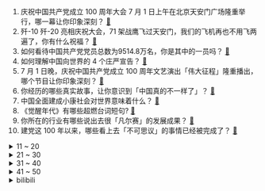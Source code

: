 1. 庆祝中国共产党成立 100 周年大会 7 月 1 日上午在北京天安门广场隆重举行，哪一幕让你印象深刻？ [:link:](https://www.zhihu.com/question/469219832)
2. 歼-10 歼-20 亮相庆祝大会，71 架战鹰飞过天安门，我们的飞机再也不用飞两遍了，你有什么祝福？ [:link:](https://www.zhihu.com/question/469230952)
3. 如何看待中国共产党党员总数为9514.8万名，你是其中的一员吗？ [:link:](https://www.zhihu.com/question/469009557)
4. 如何理解中国向世界的 4 个庄严宣告？ [:link:](https://www.zhihu.com/question/469269512)
5. 7 月 1 日晚，庆祝中国共产党成立 100 周年文艺演出「伟大征程」隆重播出，哪个节目让你印象深刻？ [:link:](https://www.zhihu.com/question/469370926)
6. 你经历的哪些真实故事，让你意识到「中国真的不一样了」？ [:link:](https://www.zhihu.com/question/429896850)
7. 中国全面建成小康社会对世界意味着什么？ [:link:](https://www.zhihu.com/question/469243529)
8. 《觉醒年代》有哪些超燃台词短句? [:link:](https://www.zhihu.com/question/463340352)
9. 你所在的行业有哪些说出去很「凡尔赛」的发展成果？ [:link:](https://www.zhihu.com/question/447184680)
10. 建党这 100 年以来，哪些看上去「不可思议」的事情已经被完成了？ [:link:](https://www.zhihu.com/question/468798487)
<details>
<summary>11 ~ 20</summary>

11. 如何评价中科大潘建伟团队在「祖冲之号」量子计算原型机上展示的量子计算优越性？这是怎样实现的？ [:link:](https://www.zhihu.com/question/468741820)
12. 这 100 年来，中国取得的哪项科技进步，最令你热血沸腾？ [:link:](https://www.zhihu.com/question/469247582)
13. 哪一刻你发现年轻人正在悄悄改变社会？ [:link:](https://www.zhihu.com/question/447184915)
14. 有哪一瞬间让你为祖国激动得热泪盈眶？ [:link:](https://www.zhihu.com/question/276636947)
15. 中国共产党百年的奋斗史，对世界产生了哪些影响，有哪些重要意义？ [:link:](https://www.zhihu.com/question/469274581)
16. 近 1 亿人告别绝对贫困，提前 10 年完成联合国目标，中国脱贫攻坚成果在国际上是什么水平？ [:link:](https://www.zhihu.com/question/446264543)
17. 建党百年华诞，三名航天员太空发来生日祝福，你还有哪些祝福的话想说？ [:link:](https://www.zhihu.com/question/469119958)
18. 100 年以来，你觉得有哪些精神是写在了中国人的基因里的？ [:link:](https://www.zhihu.com/question/468804235)
19. 100 年以来，哪些人成为了中国的「脊梁」？ [:link:](https://www.zhihu.com/question/469067940)
20. 《海贼王》如何结尾会伤害到所有读者？ [:link:](https://www.zhihu.com/question/453888306)
</details>
<details>
<summary>21 ~ 30</summary>

21. 《游戏王》中真红眼黑龙为什么被称为顶级卡片？ [:link:](https://www.zhihu.com/question/24348322)
22. 南大计算机卡线，是否应该求稳去华中科技大学? [:link:](https://www.zhihu.com/question/467391928)
23. 2021 赛季太阳 4：2 击沉快船挺进总决赛，圣保罗会拿到第一个冠军吗？ [:link:](https://www.zhihu.com/question/469262115)
24. 今天，全军官兵都在各自战位上庆祝建党 100 周年，有没有哪个精彩瞬间让你破防？ [:link:](https://www.zhihu.com/question/469245739)
25. 上汽董事长称不能接受与华为合作自动驾驶：它成了灵魂，而上汽就成了躯体。你怎么看？ [:link:](https://www.zhihu.com/question/469323054)
26. 如何看待消息称王自如加入格力，任格力副总裁？ [:link:](https://www.zhihu.com/question/465492294)
27. 如何看待合肥市民在延乔路路牌献花？陈延年、陈乔年的精神对当下年轻人有何影响？ [:link:](https://www.zhihu.com/question/469128325)
28. 相亲有不成文的规矩吗? [:link:](https://www.zhihu.com/question/453068049)
29. 这 100 年来，中国科技数码行业有哪些飞跃发展的成果让你感到骄傲和自豪？ [:link:](https://www.zhihu.com/question/468832684)
30. 白鹤滩水电站 6 月 28 日正式投产发电，具有哪些重大意义？该水电站的工程技术在世界上是什么水平？ [:link:](https://www.zhihu.com/question/468406905)
</details>
<details>
<summary>31 ~ 40</summary>

31. 高考生暑假如何备考四级？ [:link:](https://www.zhihu.com/question/464509224)
32. 12 强赛分组抽签结果出炉，国足将面对日本澳大利亚，你看好国足冲击世界杯的前景吗？ [:link:](https://www.zhihu.com/question/469309297)
33. 熬夜让你得到了什么？ [:link:](https://www.zhihu.com/question/466329074)
34. 努力生活和努力赚钱哪个更重要？ [:link:](https://www.zhihu.com/question/466534018)
35. iphone13值得等吗？ [:link:](https://www.zhihu.com/question/445568012)
36. 滴滴 6 月 30 日纽交所上市，市值 670 亿美元，还有哪些值得关注的信息？ [:link:](https://www.zhihu.com/question/469170831)
37. 情侣之间应该每天都联系吗？ [:link:](https://www.zhihu.com/question/447408356)
38. 东京奥运会男篮落选赛中国男篮 79:109 不敌加拿大男篮，如何评价这场比赛？ [:link:](https://www.zhihu.com/question/469226684)
39. 旅行中的哪一刻令你感到「祖国的山河美如画」？ [:link:](https://www.zhihu.com/question/468764145)
40. 考研建议回家复习吗？ [:link:](https://www.zhihu.com/question/436085854)
</details>
<details>
<summary>41 ~ 50</summary>

41. 如何评价小米 11 被强制更新 12.5.8 版本后导致性能大幅下降？ [:link:](https://www.zhihu.com/question/466557336)
42. 中国好的二本有哪些？ [:link:](https://www.zhihu.com/question/282553012)
43. 最好的友情状态是怎样的? [:link:](https://www.zhihu.com/question/24091183)
44. 上学读书的好处是什么？ [:link:](https://www.zhihu.com/question/466708151)
45. 想在高三拼一拼，但是不知道怎样去学习和计划，有没有什么切实的办法？ [:link:](https://www.zhihu.com/question/467995879)
46. 可以分享几句你觉得励志的句子吗？ [:link:](https://www.zhihu.com/question/462684741)
47. 《王者荣耀》现在哪些英雄可以带斩杀？ [:link:](https://www.zhihu.com/question/466600116)
48. 计算机专业想进大厂，大一结束应该什么水准？ [:link:](https://www.zhihu.com/question/450241362)
49. 一个人做淘宝店需要多少技能？ [:link:](https://www.zhihu.com/question/21030919)
50. 有哪些被颜值耽误的美食？ [:link:](https://www.zhihu.com/question/463302536)
</details><details>
<summary>bilibili</summary>

1. 就是因为没人看，我才敢发上来的 [:link:](//www.bilibili.com/video/BV1fo4y1k7xD)
2. 谁妄想欺负中国必将碰得头破血流！ [:link:](//www.bilibili.com/video/BV1rw411R7j2)
3. 那一瞬间，我想退网了 [:link:](//www.bilibili.com/video/BV1g44y1q7TX)
4. C4炸弹之终极全球打击！【C4快乐阴人流#20】 [:link:](//www.bilibili.com/video/BV1cX4y1w78M)
5. 伟大、光荣、正确的中国共产党万岁！  伟大、光荣、英雄的中国人民万岁！ [:link:](//www.bilibili.com/video/BV1yh411h7Zs)
6. 教你几招泡面的正确吃法，总有你不会的小技巧 [:link:](//www.bilibili.com/video/BV1v54y1H78s)
7. 这段话讲完，天安门广场沸腾了！ [:link:](//www.bilibili.com/video/BV1Kw411Z7VU)
8. 全程卧槽！一位中国玩家暴肝七个月一个人的璃月港！可莉狂喜！ [:link:](//www.bilibili.com/video/BV1Ug411M7WD)
9. 史上最神偷法：钱包还在钱没了【阅片无数Ⅱ 09】 [:link:](//www.bilibili.com/video/BV1F64y1b7sx)
10. 《 B 站 L V 6 现 状 》 [:link:](//www.bilibili.com/video/BV1uK4y1M7GS)
<details>
<summary>11 ~ 20</summary>

11. ❤ 恋爱经不起等待 叫我老婆就现在 ❤ [:link:](//www.bilibili.com/video/BV1Lw411Z77x)
12. 试吃一条120斤的巨大条尾魟，一斤只要4块钱，鱼肝却是顶级美味 [:link:](//www.bilibili.com/video/BV1iy4y1M7ki)
13. 【才浅手工】这把剑的制作有多难？看看就知道了 [:link:](//www.bilibili.com/video/BV19g411M7wr)
14. 【罗汉鬼套路】LOL新版狂徒最佳用法 逆子流！！！ [:link:](//www.bilibili.com/video/BV1p44y1q7VF)
15. 我愿称之为最强 [:link:](//www.bilibili.com/video/BV1d64y197Jx)
16. 曾经风靡大街小巷又神秘消失的无骨鸡柳，原来在家就可以轻松制作 [:link:](//www.bilibili.com/video/BV14v411H7C1)
17. 2021年7月1日，分享一首歌。 [:link:](//www.bilibili.com/video/BV1Qq4y1s7kV)
18. 比一张照片还小！仅2mb内容却爆炸多的游戏？！ [:link:](//www.bilibili.com/video/BV12q4y1s77P)
19. 粉丝给我寄的竹笔，竟然写出了立体的效果！ [:link:](//www.bilibili.com/video/BV1554y1p7Vb)
20. 这碗拉面花了帅小伙整整四天时间，光汤底就炖了10小时，太香了 [:link:](//www.bilibili.com/video/BV1ZM4y1u7rZ)
</details>
<details>
<summary>21 ~ 30</summary>

21. 2021届清华美院动画毕设 |《万华镜》——百年党庆，献礼中华五十六个民族 [:link:](//www.bilibili.com/video/BV13X4y1P7z7)
22. “叔叔！长大后我一定报复你的”漠叔活成小学生讨厌的样子 [:link:](//www.bilibili.com/video/BV1PB4y1T7vy)
23. 无跑跳减脂训练，甩掉9.8斤脂肪，不伤膝盖不伤腰 [:link:](//www.bilibili.com/video/BV1aU4y1G7ek)
24. 【成聋历险记】羊 符 咒 [:link:](//www.bilibili.com/video/BV1FM4y1M7hu)
25. 视察领导眉头一皱，“矿泉水也能叫高科技？” [:link:](//www.bilibili.com/video/BV1PX4y1w7FA)
26. 在苏联做小偷是什么体验？【硬核狠人02】 [:link:](//www.bilibili.com/video/BV15h411h7MF)
27. 真白嫖失败，四国语言翻唱《海底》给我听哭了..直击灵魂 [:link:](//www.bilibili.com/video/BV1Ev411W7Rn)
28. 粉丝花1600日元给我买了个拼图，结果打开是10颗花生？ [:link:](//www.bilibili.com/video/BV1cM4y1M7qe)
29. 这段视频告诉你，警犬考试有多严格！ [:link:](//www.bilibili.com/video/BV1Zo4y1Q7nH)
30. 【完整版】社会主义好，社会主义好！ [:link:](//www.bilibili.com/video/BV1hh411h7mX)
</details>
<details>
<summary>31 ~ 40</summary>

31. 福建“鸡腿大王”的女儿，一炸就是炸一床，日卖2000多只大鸡腿，只敢排第二，因为第一是她爸 [:link:](//www.bilibili.com/video/BV1E64y1Q7V8)
32. 汪汪立大功！警犬咬出藏毒百香果，民警喊话网友：已经加鸡腿了 [:link:](//www.bilibili.com/video/BV1Lb4y1C7hJ)
33. 魔鬼难度！一刀下去，爷的童年回来了！！！！！ [:link:](//www.bilibili.com/video/BV1TX4y1w7ML)
34. 看懂这个视频，保证你升职加薪（二） [:link:](//www.bilibili.com/video/BV1bv411H7Sf)
35. 两年多了，再说一遍，我不是路人A，我也不喜欢他！ [:link:](//www.bilibili.com/video/BV1a64y1b7bG)
36. 《原神》拾枝杂谈-「枫原万叶：自在灵风」 [:link:](//www.bilibili.com/video/BV1cU4y137c4)
37. 央视记者采访哨兵，兵哥哥的回答绝了！ [:link:](//www.bilibili.com/video/BV1NL411W7V6)
38. “七一勋章”获得者蓝天野曾是地下党员，连名字也是听党的话改的 [:link:](//www.bilibili.com/video/BV1oB4y1K7hL)
39. ⚡️热爱105°C的可莉⚡️原创填词版 [:link:](//www.bilibili.com/video/BV1Yf4y1t7U3)
40. 人  情  世  故  Plus [:link:](//www.bilibili.com/video/BV17q4y1s7UV)
</details>
<details>
<summary>41 ~ 50</summary>

41. 慎入 史上最致命的自卫防身术 [:link:](//www.bilibili.com/video/BV1L44y1z7i4)
42. 【原神】公子：当时有个1级万叶，上来就给了我几百刀 [:link:](//www.bilibili.com/video/BV1nU4y1V7tf)
43. 简简单单拌个面，馋到眼泪嘴里咽！ [:link:](//www.bilibili.com/video/BV1k54y1J7ZC)
44. 东北串串店干饭，竟然被邻桌的美少女治愈，越来越相信缘分了！无广试吃员/美食探店 [:link:](//www.bilibili.com/video/BV165411T7Pc)
45. 仙剑奇侠传三【龙葵篇翻拍】哥哥！龙葵是你的亲妹妹啊！！！ [:link:](//www.bilibili.com/video/BV1nV411W7pP)
46. 华农兄弟：看一下兄弟种得生姜，顺便挖点来炒鸭，味道很不错哦 [:link:](//www.bilibili.com/video/BV1gw411Z7XZ)
47. 你小腿粗的原因找到了！ [:link:](//www.bilibili.com/video/BV1mf4y1t7yP)
48. ⚡彬彬和阿伟相比⚡ [:link:](//www.bilibili.com/video/BV1hw411o7sW)
49. 魔仙【金轮】 [:link:](//www.bilibili.com/video/BV1QU4y1g7B3)
50. 十天穿越一万公里，用12K杜比全景声给你一场视听浪漫！ [:link:](//www.bilibili.com/video/BV1oy4y1M7Rw)
</details>
<details>
<summary>51 ~ 60</summary>

51. 私教课｜人是一个整体！体态调整要全身一起！ [:link:](//www.bilibili.com/video/BV1Vb4y1y7LT)
52. 100年来，中国做了什么？——以地理的视角 [:link:](//www.bilibili.com/video/BV1cg41137ZW)
53. 丧心病狂，装神弄鬼，全员有病！本故事纯属扯淡！国产悬疑片《秘密访客》 [:link:](//www.bilibili.com/video/BV1uV411W7kM)
54. 当地铁站响起《太阳照常升起》 [:link:](//www.bilibili.com/video/BV16y4y1M7zu)
55. ⚡热爱105℃的可爱⚡ [:link:](//www.bilibili.com/video/BV1mh41187bu)
56. 我来告诉你【软件工程】会学些什么！ [:link:](//www.bilibili.com/video/BV1344y1q7Uy)
57. B站最全万叶历史文化考据鉴赏：为我所用！以中式内核诠释日式人物！ [:link:](//www.bilibili.com/video/BV11L411p73A)
58. 当我觉得自己演技很好时，结果…… [:link:](//www.bilibili.com/video/BV1y64y1t7eQ)
59. 我居然爬了黄浦江上的大桥！ [:link:](//www.bilibili.com/video/BV1m64y1Q7KN)
60. 【这才是中国的“BGM”】写下这段音乐的人，刚刚获颁“七一勋章”！ [:link:](//www.bilibili.com/video/BV1QB4y1K7Ce)
</details>
<details>
<summary>61 ~ 70</summary>

61. 饮茶哥：做工注意，安全第一 [:link:](//www.bilibili.com/video/BV1J44y1q7nk)
62. 龟苓膏真的是用乌龟做的？小伙花十个小时才熬好 [:link:](//www.bilibili.com/video/BV1LV411W7gZ)
63. 20台手机 14天 动用38人，我测出来了夏天系统更新的秘密 性能横评2.0【新评科技】 [:link:](//www.bilibili.com/video/BV1Xh41187Ht)
64. 《这个日本元气少女明明十分吵闹却过分可爱》#3 [:link:](//www.bilibili.com/video/BV1Aw411Z7Z9)
65. 【原神】非酋主播为了毕业0命万叶，竟然抽了快8单！！！ [:link:](//www.bilibili.com/video/BV1Cv411H7uK)
66. 一镜到底看我家｜70平小户型自装日系原木风 [:link:](//www.bilibili.com/video/BV1Do4y1k7b1)
67. 前方高燃！星辰大海！青岛大学毕业快闪！各有风雨灿烂，青春当如此！ [:link:](//www.bilibili.com/video/BV1b64y1t7A1)
68. 我说00后的三观怎么这么正，原来是以前的动画的熏陶! [:link:](//www.bilibili.com/video/BV1pg411g7Tb)
69. 王老菊教你打架 [:link:](//www.bilibili.com/video/BV1mb4y1C7vx)
70. 老 戴《重 要 消 息》 [:link:](//www.bilibili.com/video/BV1TB4y1T7xH)
</details>
<details>
<summary>71 ~ 80</summary>

71. 忙碌的一天，鸡腿鸡排馅饼鸡蛋各来一个，喝杯咖啡提提神 [:link:](//www.bilibili.com/video/BV18o4y1C7YR)
72. 医 学 奇 迹 Ⅲ [:link:](//www.bilibili.com/video/BV1ov411H7XY)
73. 阿特抓“删帖水军”！ [:link:](//www.bilibili.com/video/BV1pg41137KC)
74. 【赵本山】智商150的你 feat.宋丹丹 [:link:](//www.bilibili.com/video/BV1xq4y1s7rZ)
75. 王刚美食游记：时隔多年再赴湖南永州，学习传统湘菜“血鸭”做法 [:link:](//www.bilibili.com/video/BV1RB4y1K7WS)
76. 危！在女友面膜里加黑色颜料！她全脸变黑！ [:link:](//www.bilibili.com/video/BV1Sw411o7nt)
77. 拥有100w位观众爸爸是什么体验？ [:link:](//www.bilibili.com/video/BV1Y5411T7h6)
78. 【古琴X筝X琵琶X竹笛X鼓】《国际歌》英特纳雄耐尔就一定要实现！ [:link:](//www.bilibili.com/video/BV1nf4y1b7fZ)
79. 跟和马门胁穷游日本涩谷vlog [:link:](//www.bilibili.com/video/BV1Sv411H7DU)
80. 才 女 对 决 [:link:](//www.bilibili.com/video/BV1kf4y1b7jx)
</details>
<details>
<summary>81 ~ 90</summary>

81. 来感受一下中国式硬核科技浪漫，来自敦煌光热电站的百岁生日礼物！ [:link:](//www.bilibili.com/video/BV1Gb4y1y78f)
82. 淀粉肉？这不是欺负老实人吗？【怎么这么值EP17-一风堂】 [:link:](//www.bilibili.com/video/BV1tL411p7sC)
83. 为什么要打我 [:link:](//www.bilibili.com/video/BV1264y197cn)
84. 如果你不想学习, 就坚持把这个视频看完 [:link:](//www.bilibili.com/video/BV1fv411n73Q)
85. 【曼食慢语】3分钟吃上早餐，我们的宗旨是绝不浪费懒觉时间！ [:link:](//www.bilibili.com/video/BV1Ay4y1u7UW)
86. 入口即化的牛奶新吃法，我不允许你们还没试过！家里有鸡蛋、牛奶、淀粉、糖和芝士片就能做～ [:link:](//www.bilibili.com/video/BV1fX4y1c7f8)
87. 鱼虾对决，是什么好吃到让英国公婆舔手指？？ [:link:](//www.bilibili.com/video/BV1j44y1q7TE)
88. 来自小丑的亲口肯定，他才是DC最坏的大恶人！ [:link:](//www.bilibili.com/video/BV1u64y1b713)
89. 这个Beat太适合写歌了！毕业季专用！| Free Beat |“Mars” [:link:](//www.bilibili.com/video/BV19U4y1G75L)
90. 我破世界纪录了！(doge) [:link:](//www.bilibili.com/video/BV1Ph411h7Tr)
</details>
<details>
<summary>91 ~ 100</summary>

91. 985大学豪华宿舍，这不比招生简介好使？ [:link:](//www.bilibili.com/video/BV1rM4y1u743)
92. 【原神】T0辅助角色 枫原万叶 实战详细测评：17秒杀穿深渊12！0命+4星武器=满命毕业砂糖，满命主C强度t0.5~ [:link:](//www.bilibili.com/video/BV1cV411W79W)
93. 当场懵逼！这是写给人看的网文？？？ [:link:](//www.bilibili.com/video/BV1Yh411h75G)
94. 智🗡️ 慧🗡️ 树 [:link:](//www.bilibili.com/video/BV1Gb4y1y7bx)
95. 你甚至都不愿意叫我一声悍匪 [:link:](//www.bilibili.com/video/BV19y4y1M7e8)
96. 毕业学姐球场活力舞，上头！ [:link:](//www.bilibili.com/video/BV1ry4y1M7yW)
97. 爆售100万份！？拼夕夕超级便宜的零食能吃嘛？#第三弹！ [:link:](//www.bilibili.com/video/BV1EU4y1V7yL)
98. 9匹上路 发家致富 [:link:](//www.bilibili.com/video/BV1uV411W7HN)
99. “无 名 之 辈” [:link:](//www.bilibili.com/video/BV1nV411W7cS)
100. 接住了我的宝 [:link:](//www.bilibili.com/video/BV14X4y1P7k1)
</details></details>